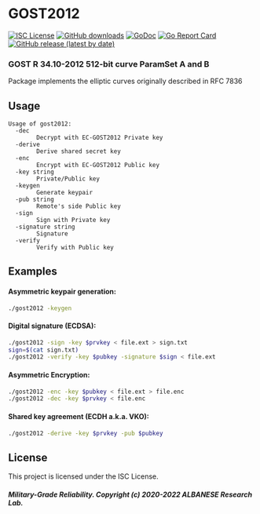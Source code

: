 # GOST2012
[![ISC License](http://img.shields.io/badge/license-ISC-blue.svg)](https://github.com/pedroalbanese/gost2012/blob/master/LICENSE.md) 
[![GitHub downloads](https://img.shields.io/github/downloads/pedroalbanese/gost2012/total.svg?logo=github&logoColor=white)](https://github.com/pedroalbanese/gost2012/releases)
[![GoDoc](https://godoc.org/github.com/pedroalbanese/gost2012?status.png)](http://godoc.org/github.com/pedroalbanese/gost2012)
[![Go Report Card](https://goreportcard.com/badge/github.com/pedroalbanese/gost2012)](https://goreportcard.com/report/github.com/pedroalbanese/gost2012)
[![GitHub release (latest by date)](https://img.shields.io/github/v/release/pedroalbanese/gost2012)](https://github.com/pedroalbanese/gost2012/releases)

### GOST R 34.10-2012 512-bit curve ParamSet A and B
Package implements the elliptic curves originally described in RFC 7836

## Usage
```
Usage of gost2012:
  -dec
        Decrypt with EC-GOST2012 Private key
  -derive
        Derive shared secret key
  -enc
        Encrypt with EC-GOST2012 Public key
  -key string
        Private/Public key
  -keygen
        Generate keypair
  -pub string
        Remote's side Public key
  -sign
        Sign with Private key
  -signature string
        Signature
  -verify
        Verify with Public key
```
## Examples
#### Asymmetric keypair generation:
```sh
./gost2012 -keygen 
```
#### Digital signature (ECDSA):
```sh
./gost2012 -sign -key $prvkey < file.ext > sign.txt
sign=$(cat sign.txt)
./gost2012 -verify -key $pubkey -signature $sign < file.ext
```
#### Asymmetric Encryption:
```sh
./gost2012 -enc -key $pubkey < file.ext > file.enc
./gost2012 -dec -key $prvkey < file.enc
```
#### Shared key agreement (ECDH a.k.a. VKO):
```sh
./gost2012 -derive -key $prvkey -pub $pubkey
```

## License

This project is licensed under the ISC License.

##### Military-Grade Reliability. Copyright (c) 2020-2022 ALBANESE Research Lab.
